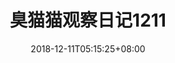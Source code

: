 ﻿---
title: "臭猫猫观察日记1211"
date: 2018-12-11T05:15:25+08:00
categories:
- 臭猫猫
tags:
- 臭猫猫
keywords:
- 臭猫猫
comments:       true
showMeta:       true
showActions:    true
#thumbnailImage: //example.com/image.jpg
---